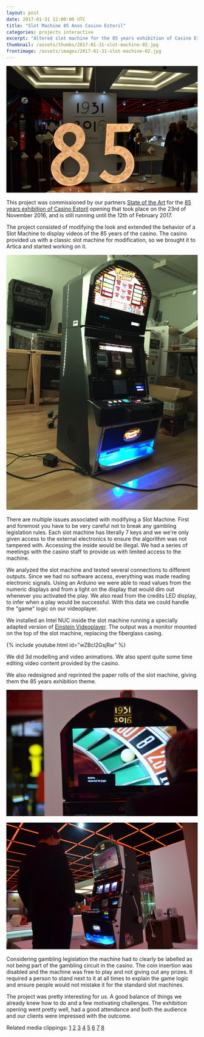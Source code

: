 ```yaml
---
layout: post
date: 2017-01-31 12:00:00 UTC
title: "Slot Machine 85 Anos Casino Estoril"
categories: projects interactive
excerpt: "Altered slot machine for the 85 years exhibition of Casino Estoril."
thumbnail: /assets/thumbs/2017-01-31-slot-machine-02.jpg
frontimage: /assets/images/2017-01-31-slot-machine-02.jpg
---
```


![](/assets/images/2017-01-31-slot-machine-04.jpg)

This project was commissioned by our partners [State of the Art][1] for the [85 years exhibition of Casino Estoril][2] opening that took place on the 23rd of November 2016, and is still running until the 12th of February 2017.

The project consisted of modifying the look and extended the behavior of a Slot Machine to display videos of the 85 years of the casino. The casino provided us with a classic slot machine for modification, so we brought it to Artica and started working on it.

![](/assets/images/2017-01-31-slot-machine-01.jpg)

There are multiple issues associated with modifying a Slot Machine. First and foremost you have to be very careful not to break any gambling legislation rules. Each slot machine has literally 7 keys and we we're only given access to the external electronics to ensure the algorithm was not tampered with. Accessing the inside would be illegal. We had a series of meetings with the casino staff to provide us with limited access to the machine.

We analyzed the slot machine and tested several connections to different outputs. Since we had no software access, everything was made reading electronic signals. Using an Arduino we were able to read values from the numeric displays and from a light on the display that would dim out whenever you activated the play. We also read from the credits LED display, to infer when a play would be successful. With this data we could handle the "game" logic on  our videoplayer.

We installed an Intel NUC inside the slot machine running a specially adapted version of [Einstein Videoplayer][11]. The output was a monitor mounted on the top of the slot machine, replacing the fiberglass casing.

{% include youtube.html id="wZBcl2GsjRw" %}

We did 3d modelling and video animations. We also spent quite some time editing video content provided by the casino.

We also redesigned and reprinted the paper rolls of the slot machine, giving them the 85 years exhibition theme.

![](/assets/images/2017-01-31-slot-machine-03.jpg)

![](/assets/images/2017-01-31-slot-machine-02.jpg)

Considering gambling legislation the machine had to clearly be labelled as not being part of the gambling circuit in the casino. The coin insertion was disabled and the machine was free to play and not giving out any prizes. It required a person to stand next to it at all times to explain the game logic and ensure people would not mistake it for the standard slot machines.

The project was pretty interesting for us. A good balance of things we already knew how to do and a few motivating challenges. The exhibition opening went pretty well, had a good attendance and both the audience and our clients were impressed with the outcome.

Related media clippings: [1][3] [2][4] [3][5] [4][6] [5][7] [6][8] [7][9] [8][10]

[1]: http://sota.pt/
[2]: http://www.casino-estoril.pt/en/exhibition-85-years-casino-estoril/1126.htm
[3]: https://www.noticiasaominuto.com/cultura/692729/casino-estoril-celebra-85-anos-com-exposicao-e-espetaculo-de-mariza
[4]: http://mag.sapo.pt/showbiz/artigos/casino-estoril-celebra-85-anos-com-exposicao-evocativa-e-espetaculo-de-mariza?artigo-completo=sim
[5]: http://starsonline.pt/casino-estoril-celebrou-85o-aniversario-com-espectaculo-exclusivo-de-mariza/
[6]: http://www.tribunadamadeira.pt/2016/11/26/casino-estoril-celebrou-com-mariza-85-anos-dedicados-a-arte-e-a-cultura/
[7]: http://caras.sapo.pt/famosos/2016-12-18-Casino-Estoril-comemora-o-seu-85.-aniversario-com-concerto-de-Mariza
[8]: http://culturaenaoso.blogspot.pt/2017/01/exposicao-85-anos-casino-estoril-em.html
[9]: http://retratoscontados.pt/retratos-contados-do-casino-do-estoril/
[10]: http://getbliss.pt/projecto/85-anos-casino-do-estoril/
[11]: http://artica.cc/products/#einstein
